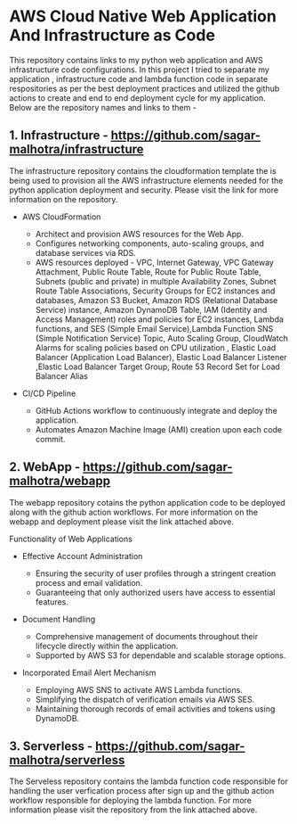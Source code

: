 # AWS Cloud Native Web Application And Infrastructure as Code
This repository contains links to my python web application and AWS infrastructure code configurations. In this project I tried to separate my application , infrastructure code and lambda function code in separate respositories as per the best deployment practices and utilized the github actions to create and end to end deployment cycle for my application.
Below are the repository names and links to them -

## 1. Infrastructure - https://github.com/sagar-malhotra/infrastructure
The infrastructure repository contains the cloudformation template the is being used to provision all the AWS infrastructure elements needed for the python application deployment and security. Please visit the link for more information on the repository.

- AWS CloudFormation
  - Architect and provision AWS resources for the Web App.
  - Configures networking components, auto-scaling groups, and database services via RDS.
  - AWS  resources deployed - VPC, Internet Gateway, VPC Gateway Attachment, Public Route Table, Route for Public Route Table, Subnets (public and private) in multiple Availability Zones, Subnet Route Table Associations, Security Groups for EC2 instances and databases, Amazon S3 Bucket, Amazon RDS (Relational Database Service) instance, Amazon DynamoDB Table, IAM (Identity and Access Management) roles and policies for EC2 instances, Lambda functions, and SES (Simple Email Service),Lambda Function
SNS (Simple Notification Service) Topic, Auto Scaling Group, CloudWatch Alarms for scaling policies based on CPU utilization , Elastic Load Balancer (Application Load Balancer), Elastic Load Balancer Listener ,Elastic Load Balancer Target Group, Route 53 Record Set for Load Balancer Alias

- CI/CD Pipeline
  - GitHub Actions workflow to continuously integrate and deploy the application.
  - Automates Amazon Machine Image (AMI) creation upon each code commit.

## 2. WebApp - https://github.com/sagar-malhotra/webapp
The webapp repository cotains the python application code to be deployed along with the github action workflows. For more information on the webapp and deployment please visit the link attached above.

Functionality of Web Applications

- Effective Account Administration
  - Ensuring the security of user profiles through a stringent creation process and email validation.
  - Guaranteeing that only authorized users have access to essential features.

- Document Handling
  - Comprehensive management of documents throughout their lifecycle directly within the application.
  - Supported by AWS S3 for dependable and scalable storage options.

- Incorporated Email Alert Mechanism
  - Employing AWS SNS to activate AWS Lambda functions.
  - Simplifying the dispatch of verification emails via AWS SES.
  - Maintaining thorough records of email activities and tokens using DynamoDB.

## 3. Serverless - https://github.com/sagar-malhotra/serverless
The Serveless repository contains the lambda function code responsible for handling the user verfication process after sign up and the github action workflow responsible for deploying the lambda function. For more information please visit the repository from the link attached above.
